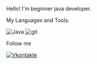 
Hello! I'm beginner java developer.

My Languages and Tools:

![Java](https://img.shields.io/badge/-JAVA-grey?style=for-the-badge&logo=java&logoColor=red)
![git](https://img.shields.io/badge/-git-grey?style=for-the-badge&logo=git&logoColor=red)

Follow me

[![Vkontakte](https://img.shields.io/badge/-Vk-blue?style=for-the-badge&logo=Vk&logoColor=white)](https://vk.com/sulf8)
